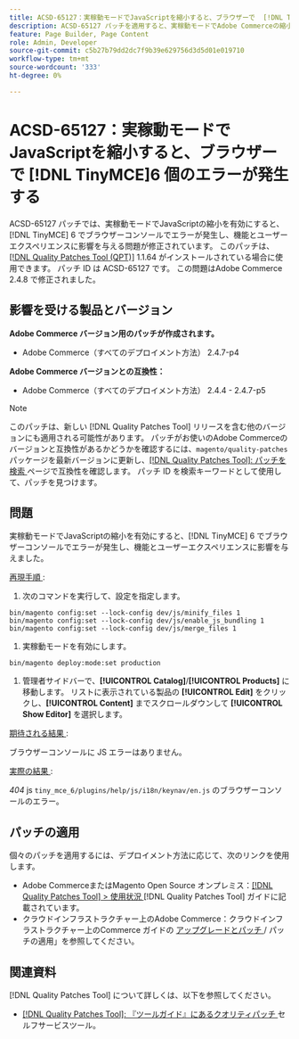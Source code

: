 ```yaml
---
title: ACSD-65127：実稼動モードでJavaScriptを縮小すると、ブラウザーで  [!DNL TinyMCE] 6 エラーが発生する
description: ACSD-65127 パッチを適用すると、実稼動モードでAdobe Commerceの縮小を有効にすると  [!DNL TinyMCE] 6 でブラウザーコンソールにエラーが発生し、機能とユーザーエクスペリエンスに影響を与えるJavaScriptの問題が修正されます。
feature: Page Builder, Page Content
role: Admin, Developer
source-git-commit: c5b27b79dd2dc7f9b39e629756d3d5d01e019710
workflow-type: tm+mt
source-wordcount: '333'
ht-degree: 0%

---
```



# ACSD-65127：実稼動モードでJavaScriptを縮小すると、ブラウザーで [!DNL TinyMCE]6 個のエラーが発生する

ACSD-65127 パッチでは、実稼動モードでJavaScriptの縮小を有効にすると、[!DNL TinyMCE] 6 でブラウザーコンソールでエラーが発生し、機能とユーザーエクスペリエンスに影響を与える問題が修正されています。 このパッチは、[[!DNL Quality Patches Tool (QPT)]](/help/tools/quality-patches-tool/quality-patches-tool-to-self-serve-quality-patches.md) 1.1.64 がインストールされている場合に使用できます。 パッチ ID は ACSD-65127 です。 この問題はAdobe Commerce 2.4.8 で修正されました。

## 影響を受ける製品とバージョン

**Adobe Commerce バージョン用のパッチが作成されます。**

* Adobe Commerce（すべてのデプロイメント方法） 2.4.7-p4

**Adobe Commerce バージョンとの互換性：**

* Adobe Commerce（すべてのデプロイメント方法） 2.4.4 - 2.4.7-p5

>[!NOTE]
>
>このパッチは、新しい [!DNL Quality Patches Tool] リリースを含む他のバージョンにも適用される可能性があります。 パッチがお使いのAdobe Commerceのバージョンと互換性があるかどうかを確認するには、`magento/quality-patches` パッケージを最新バージョンに更新し、[[!DNL Quality Patches Tool]: パッチを検索 ](https://experienceleague.adobe.com/tools/commerce-quality-patches/index.html?lang=ja) ページで互換性を確認します。 パッチ ID を検索キーワードとして使用して、パッチを見つけます。

## 問題

実稼動モードでJavaScriptの縮小を有効にすると、[!DNL TinyMCE] 6 でブラウザーコンソールでエラーが発生し、機能とユーザーエクスペリエンスに影響を与えました。

<u> 再現手順 </u>:

1. 次のコマンドを実行して、設定を指定します。

```
bin/magento config:set --lock-config dev/js/minify_files 1
bin/magento config:set --lock-config dev/js/enable_js_bundling 1
bin/magento config:set --lock-config dev/js/merge_files 1
```

1. 実稼動モードを有効にします。

```
bin/magento deploy:mode:set production
```

1. 管理者サイドバーで、**[!UICONTROL Catalog]**/**[!UICONTROL Products]** に移動します。 リストに表示されている製品の **[!UICONTROL Edit]** をクリックし、**[!UICONTROL Content]** までスクロールダウンして **[!UICONTROL Show Editor]** を選択します。

<u> 期待される結果 </u>:

ブラウザーコンソールに JS エラーはありません。

<u> 実際の結果 </u>:

*404* js `tiny_mce_6/plugins/help/js/i18n/keynav/en.js` のブラウザーコンソールのエラー。

## パッチの適用

個々のパッチを適用するには、デプロイメント方法に応じて、次のリンクを使用します。

* Adobe CommerceまたはMagento Open Source オンプレミス：[[!DNL Quality Patches Tool] > 使用状況 ](/help/tools/quality-patches-tool/usage.md) [!DNL Quality Patches Tool] ガイドに記載されています。
* クラウドインフラストラクチャー上のAdobe Commerce：クラウドインフラストラクチャー上のCommerce ガイドの [ アップグレードとパッチ ](https://experienceleague.adobe.com/ja/docs/commerce-on-cloud/user-guide/develop/upgrade/apply-patches)/ パッチの適用」を参照してください。

## 関連資料

[!DNL Quality Patches Tool] について詳しくは、以下を参照してください。

* [[!DNL Quality Patches Tool]: 『ツールガイド』にあるクオリティパッチ ](/help/tools/quality-patches-tool/quality-patches-tool-to-self-serve-quality-patches.md) セルフサービスツール。
